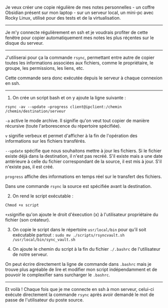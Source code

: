 Je veux créer une copie régulière de mes notes personnelles - un coffre Obsidian présent sur mon laptop - sur un serveur local, un mini-pc avec Rocky Linux, utilisé pour des tests et de la virtualisation.

---

Je m'y connecte régulièrement en ssh et je voudrais profiter de cette fenêtre pour copier automatiquement mes notes les plus réçentes sur le disque du serveur.

---

J'utiliserai pour ça la commande `rsync`, permettant entre autre de copier toutes les informations associées aux fichiers, comme le propriétaire, le groupe, les permissions, les liens, etc.

Cette commande sera donc exécutée depuis le serveur à chaque connexion en ssh.

---

1. On crée un script bash et on y ajoute la ligne suivante :

`rsync -av --update —progress client@ipclient:/chemin /chemin/destination/serveur`

`-a` active le mode archive. Il signifie qu'on veut tout copier de manière récursive (toute l'arborescence du répertoire spécifiée).

`v` signifie verbeux et permet d'afficher à la fin de l'opération des informations sur les fichiers transférés.

`--update` spécifie que nous souhaitons mettre à jour les fichiers. Si le fichier existe déjà dans la destination, il n'est pas recréé. S'il existe mais a une date antérieure à celle du fichier correspondant de la source,
il est mis à jour. S'il n'existe pas, il est créé.

`progress` affiche des informations en temps réel sur le transfert des fichiers.

Dans une commande `rsync` la source est spécifiée avant la destination.

2. On rend le script exécutable :

`Chmod +x script`

`+x`signifie qu'on ajoute le droit d'éxecution (x) à l'utilisateur propriétaire du fichier (son créateur).

3. On copie le script dans le répertoire `usr/local/bin` pour qu’il soit exécutable partout :
`sudo mv ./scripts/rsyncvault.sh /usr/local/bin/sync_vault.sh`

5. On ajoute le chemin du script à la fin du fichier `./.bashrc` de l'utilisateur de notre serveur.

On peut écrire directement la ligne de commande dans `.bashrc` mais je trouve plus agréable de lire et modifier mon script indépendamment et de pouvoir le complexifier sans surcharger le `.bashrc`.

---

Et voilà ! Chaque fois que je me connecte en ssh à mon serveur, celui-ci exécute directement la commande `rsync` après avoir demandé le mot de passe de l'utilisateur du poste source.

